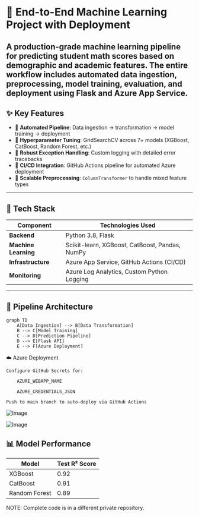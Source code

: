 # 🎯 End-to-End Machine Learning Project with Deployment

A production-grade machine learning pipeline for predicting student math scores based on demographic and academic features. The entire workflow includes automated data ingestion, preprocessing, model training, evaluation, and deployment using Flask and Azure App Service.
---

## ✨ Key Features

- 🔁 **Automated Pipeline**: Data ingestion → transformation → model training → deployment
- 🧠 **Hyperparameter Tuning**: GridSearchCV across 7+ models (XGBoost, CatBoost, Random Forest, etc.)
- 🚨 **Robust Exception Handling**: Custom logging with detailed error tracebacks
- 🔧 **CI/CD Integration**: GitHub Actions pipeline for automated Azure deployment
- 🧹 **Scalable Preprocessing**: `ColumnTransformer` to handle mixed feature types

---

## 🧠 Tech Stack

| Component         | Technologies Used                                    |
|------------------|------------------------------------------------------|
| **Backend**       | Python 3.8, Flask                                    |
| **Machine Learning** | Scikit-learn, XGBoost, CatBoost, Pandas, NumPy    |
| **Infrastructure** | Azure App Service, GitHub Actions (CI/CD)          |
| **Monitoring**    | Azure Log Analytics, Custom Python Logging          |

---


## 📁 Pipeline Architecture

```mermaid
graph TD
    A[Data Ingestion] --> B[Data Transformation]
    B --> C[Model Training]
    C --> D[Prediction Pipeline]
    D --> E[Flask API]
    E --> F[Azure Deployment]
```

☁️ Azure Deployment

    Configure GitHub Secrets for:

        AZURE_WEBAPP_NAME

        AZURE_CREDENTIALS_JSON

    Push to main branch to auto-deploy via GitHub Actions

![Image](https://github.com/user-attachments/assets/1e7d2bac-aef7-45fd-8f37-c6e314193eb5)

![Image](https://github.com/user-attachments/assets/737ab072-cb73-4967-89b1-703b8af500f9)

## 📊 Model Performance

| Model         | Test R² Score |
|---------------|---------------|
| XGBoost       | 0.92          |
| CatBoost      | 0.91          |
| Random Forest | 0.89          |


NOTE: Complete code is in a different private repository.
